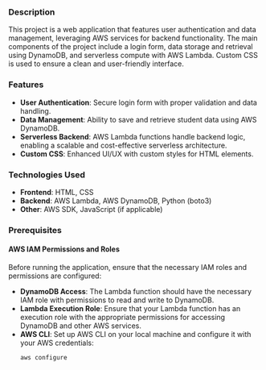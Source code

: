 ### Description
This project is a web application that features user authentication and data management, leveraging AWS services for backend functionality. The main components of the project include a login form, data storage and retrieval using DynamoDB, and serverless compute with AWS Lambda. Custom CSS is used to ensure a clean and user-friendly interface.

### Features
- **User Authentication**: Secure login form with proper validation and data handling.
- **Data Management**: Ability to save and retrieve student data using AWS DynamoDB.
- **Serverless Backend**: AWS Lambda functions handle backend logic, enabling a scalable and cost-effective serverless architecture.
- **Custom CSS**: Enhanced UI/UX with custom styles for HTML elements.

### Technologies Used
- **Frontend**: HTML, CSS
- **Backend**: AWS Lambda, AWS DynamoDB, Python (boto3)
- **Other**: AWS SDK, JavaScript (if applicable)

### Prerequisites

#### AWS IAM Permissions and Roles
Before running the application, ensure that the necessary IAM roles and permissions are configured:

- **DynamoDB Access**: The Lambda function should have the necessary IAM role with permissions to read and write to DynamoDB.
- **Lambda Execution Role**: Ensure that your Lambda function has an execution role with the appropriate permissions for accessing DynamoDB and other AWS services.
- **AWS CLI**: Set up AWS CLI on your local machine and configure it with your AWS credentials:
  ```bash
  aws configure
